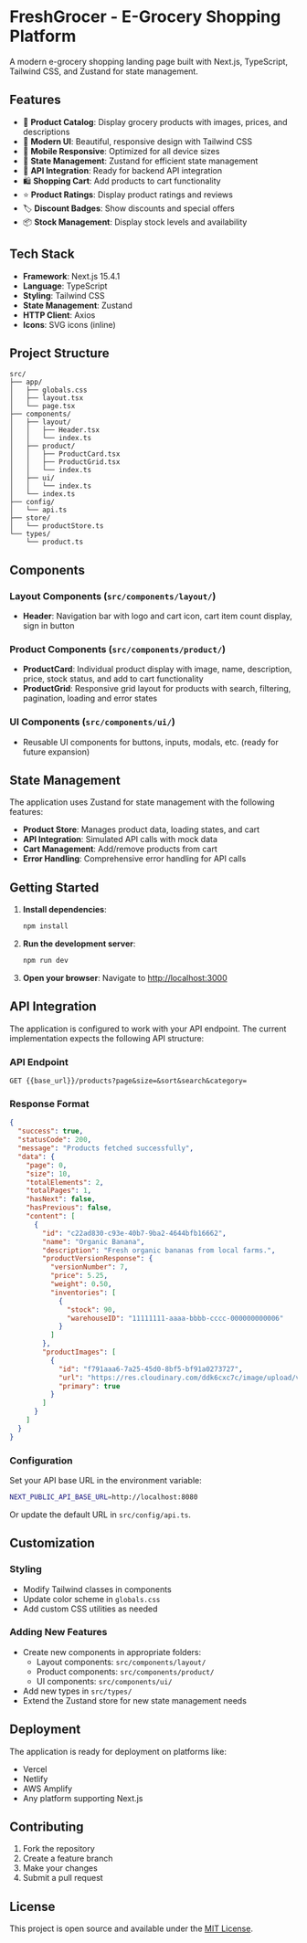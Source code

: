 # FreshGrocer - E-Grocery Shopping Platform

A modern e-grocery shopping landing page built with Next.js, TypeScript, Tailwind CSS, and Zustand for state management.

## Features

- 🛒 **Product Catalog**: Display grocery products with images, prices, and descriptions
- 🎨 **Modern UI**: Beautiful, responsive design with Tailwind CSS
- 📱 **Mobile Responsive**: Optimized for all device sizes
- 🚀 **State Management**: Zustand for efficient state management
- 🔄 **API Integration**: Ready for backend API integration
- 🛍️ **Shopping Cart**: Add products to cart functionality
- ⭐ **Product Ratings**: Display product ratings and reviews
- 🏷️ **Discount Badges**: Show discounts and special offers
- 📦 **Stock Management**: Display stock levels and availability

## Tech Stack

- **Framework**: Next.js 15.4.1
- **Language**: TypeScript
- **Styling**: Tailwind CSS
- **State Management**: Zustand
- **HTTP Client**: Axios
- **Icons**: SVG icons (inline)

## Project Structure

```
src/
├── app/
│   ├── globals.css
│   ├── layout.tsx
│   └── page.tsx
├── components/
│   ├── layout/
│   │   ├── Header.tsx
│   │   └── index.ts
│   ├── product/
│   │   ├── ProductCard.tsx
│   │   ├── ProductGrid.tsx
│   │   └── index.ts
│   ├── ui/
│   │   └── index.ts
│   └── index.ts
├── config/
│   └── api.ts
├── store/
│   └── productStore.ts
└── types/
    └── product.ts
```

## Components

### Layout Components (`src/components/layout/`)
- **Header**: Navigation bar with logo and cart icon, cart item count display, sign in button

### Product Components (`src/components/product/`)
- **ProductCard**: Individual product display with image, name, description, price, stock status, and add to cart functionality
- **ProductGrid**: Responsive grid layout for products with search, filtering, pagination, loading and error states

### UI Components (`src/components/ui/`)
- Reusable UI components for buttons, inputs, modals, etc. (ready for future expansion)

## State Management

The application uses Zustand for state management with the following features:

- **Product Store**: Manages product data, loading states, and cart
- **API Integration**: Simulated API calls with mock data
- **Cart Management**: Add/remove products from cart
- **Error Handling**: Comprehensive error handling for API calls

## Getting Started

1. **Install dependencies**:
   ```bash
   npm install
   ```

2. **Run the development server**:
   ```bash
   npm run dev
   ```

3. **Open your browser**:
   Navigate to [http://localhost:3000](http://localhost:3000)

## API Integration

The application is configured to work with your API endpoint. The current implementation expects the following API structure:

### API Endpoint
```
GET {{base_url}}/products?page&size=&sort&search&category=
```

### Response Format
```json
{
  "success": true,
  "statusCode": 200,
  "message": "Products fetched successfully",
  "data": {
    "page": 0,
    "size": 10,
    "totalElements": 2,
    "totalPages": 1,
    "hasNext": false,
    "hasPrevious": false,
    "content": [
      {
        "id": "c22ad830-c93e-40b7-9ba2-4644bfb16662",
        "name": "Organic Banana",
        "description": "Fresh organic bananas from local farms.",
        "productVersionResponse": {
          "versionNumber": 7,
          "price": 5.25,
          "weight": 0.50,
          "inventories": [
            {
              "stock": 90,
              "warehouseID": "11111111-aaaa-bbbb-cccc-000000000006"
            }
          ]
        },
        "productImages": [
          {
            "id": "f791aaa6-7a25-45d0-8bf5-bf91a0273727",
            "url": "https://res.cloudinary.com/ddk6cxc7c/image/upload/v1/product-image/fgrtdgnyfjyk5xv8hrp2",
            "primary": true
          }
        ]
      }
    ]
  }
}
```

### Configuration
Set your API base URL in the environment variable:
```bash
NEXT_PUBLIC_API_BASE_URL=http://localhost:8080
```

Or update the default URL in `src/config/api.ts`.

## Customization

### Styling
- Modify Tailwind classes in components
- Update color scheme in `globals.css`
- Add custom CSS utilities as needed

### Adding New Features
- Create new components in appropriate folders:
  - Layout components: `src/components/layout/`
  - Product components: `src/components/product/`
  - UI components: `src/components/ui/`
- Add new types in `src/types/`
- Extend the Zustand store for new state management needs

## Deployment

The application is ready for deployment on platforms like:
- Vercel
- Netlify
- AWS Amplify
- Any platform supporting Next.js

## Contributing

1. Fork the repository
2. Create a feature branch
3. Make your changes
4. Submit a pull request

## License

This project is open source and available under the [MIT License](LICENSE).